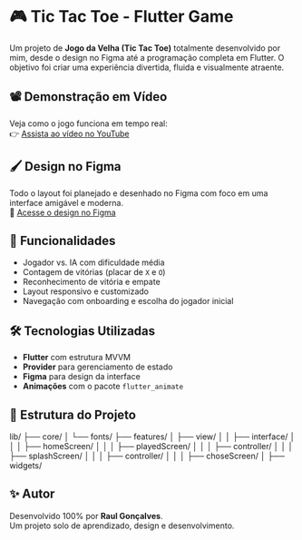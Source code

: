 # 🎮 Tic Tac Toe - Flutter Game

Um projeto de **Jogo da Velha (Tic Tac Toe)** totalmente desenvolvido por mim, desde o design no Figma até a programação completa em Flutter. O objetivo foi criar uma experiência divertida, fluida e visualmente atraente.

## 📽️ Demonstração em Vídeo

Veja como o jogo funciona em tempo real:  
👉 [Assista ao vídeo no YouTube](https://youtube.com/shorts/erb4uhPv1KQ?feature=share)

## 🖌️ Design no Figma

Todo o layout foi planejado e desenhado no Figma com foco em uma interface amigável e moderna.  
🔗 [Acesse o design no Figma](https://www.figma.com/design/nFice3gNHpLMPeCSUEymvX/Tic-Tae-Tooe?node-id=0-1&t=e0EWIm6QL20gj9RG-1)

## 🚀 Funcionalidades

- Jogador vs. IA com dificuldade média
- Contagem de vitórias (placar de `X` e `O`)
- Reconhecimento de vitória e empate
- Layout responsivo e customizado
- Navegação com onboarding e escolha do jogador inicial

## 🛠️ Tecnologias Utilizadas

- **Flutter** com estrutura MVVM
- **Provider** para gerenciamento de estado
- **Figma** para design da interface
- **Animações** com o pacote `flutter_animate`

## 📂 Estrutura do Projeto

lib/
├── core/
│ └── fonts/
├── features/
│ ├── view/
│ │ ├── interface/
│ │ │ ├── homeScreen/
│ │ │ ├── playedScreen/
│ │ │ 	├── controller/
│ │ │ ├── splashScreen/
│ │ │ 	├── controller/
│ │ │ ├── choseScreen/
│ ├── widgets/



## ✨ Autor

Desenvolvido 100% por **Raul Gonçalves**.  
Um projeto solo de aprendizado, design e desenvolvimento.
